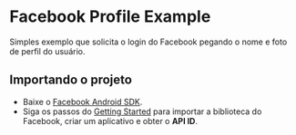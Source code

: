 Facebook Profile Example
=========================

Simples exemplo que solicita o login do Facebook pegando o nome e foto de perfil do usuário.

Importando o projeto
---------------------

- Baixe o [Facebook Android SDK](https://developers.facebook.com/docs/android/).
- Siga os passos do [Getting Started](https://developers.facebook.com/docs/android/getting-started/) para importar a biblioteca do Facebook, criar um aplicativo e obter o **API ID**.
